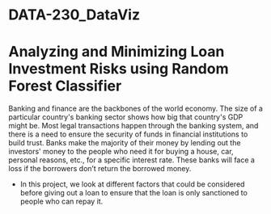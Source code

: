 # DATA-230_DataViz
# Analyzing and Minimizing Loan Investment Risks using Random Forest Classifier
Banking and finance are the backbones of the world economy. The size of a particular country's banking sector shows how big that country's GDP might be.
Most legal transactions happen through the banking system, and there is a need to ensure the security of funds in financial institutions to build trust.
Banks make the majority of their money by lending out the investors' money to the people who need it for buying a house, car, personal reasons, etc., for a specific interest rate. These banks will face a loss if the borrowers don’t return the borrowed money.

- In this project, we look at different factors that could be considered before giving out a loan to ensure that the loan is only sanctioned to people who can repay it.

